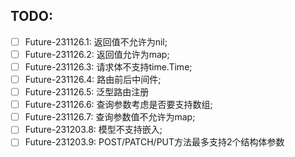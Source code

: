 
## TODO:
- [ ] Future-231126.1: 返回值不允许为nil;
- [ ] Future-231126.2: 返回值允许为map;
- [ ] Future-231126.3: 请求体不支持time.Time;
- [ ] Future-231126.4: 路由前后中间件;
- [ ] Future-231126.5: 泛型路由注册
- [ ] Future-231126.6: 查询参数考虑是否要支持数组;
- [ ] Future-231126.7: 查询参数值不允许为map;
- [ ] Future-231203.8: 模型不支持嵌入;
- [ ] Future-231203.9: POST/PATCH/PUT方法最多支持2个结构体参数
